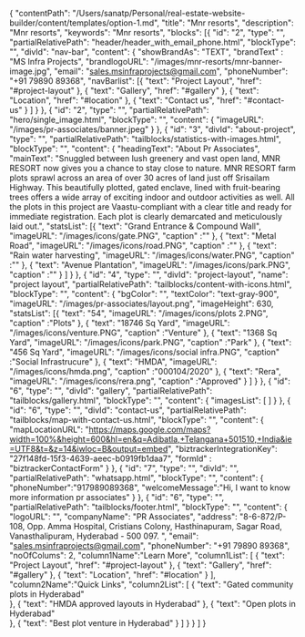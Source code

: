 {
  "contentPath": "/Users/sanatp/Personal/real-estate-website-builder/content/templates/option-1.md",
  "title": "Mnr resorts",
  "description": "Mnr resorts",
  "keywords": "Mnr resorts",
  "blocks": [{
      "id": "2",
      "type": "",
      "partialRelativePath": "header/header_with_email_phone.html",
      "blockType": "",
      "divId": "nav-bar",
      "content": {
        "showBrandAs": "TEXT",
        "brandText" : "MS Infra Projects",
        "brandlogoURL": "/images/mnr-resorts/mnr-banner-image.jpg",
        "email": "sales.msinfraprojects@gmail.com",
        "phoneNumber": "+91 79890 89368",
        "navBarlist": [{
            "text": "Project Layout",
            "href": "#project-layout"
          },
          {
            "text": "Gallery",
            "href": "#gallery"
          },
          {
            "text": "Location",
            "href": "#location"
          },
          {
            "text": "Contact us",
            "href": "#contact-us"
          }
        ]
      }
    },
    {
      "id": "2",
      "type": "",
      "partialRelativePath": "hero/single_image.html",
      "blockType": "",
      "content": {
        "imageURL": "/images/pr-associates/banner.jpeg"
      }
    },
    {
      "id": "3",
      "divId": "about-project",
      "type": "",
      "partialRelativePath": "tailblocks/statistics-with-images.html",
      "blockType": "",
      "content": {
        "headingText": "About Pr Associates",
        "mainText": "Snuggled between lush greenery and vast open land, MNR RESORT now gives you a chance to stay close to nature. MNR RESORT farm plots sprawl across an area of over 30 acres of land just off Srisailam Highway. This beautifully plotted, gated enclave, lined with fruit-bearing trees offers a wide array of exciting indoor and outdoor activities as well. All the plots in this project are Vaastu-compliant with a clear title and ready for immediate registration. Each plot is clearly demarcated and meticulously laid out.",
        "statsList": [{
            "text": "Grand Entrance & Compound Wall",
            "imageURL": "/images/icons/gate.PNG",
            "caption" :""
          },
          {
            "text": "Metal Road",
            "imageURL": "/images/icons/road.PNG",
            "caption" :""
          },
          {
            "text": "Rain water harvesting",
            "imageURL": "/images/icons/water.PNG",
            "caption" :""
          },
          {
            "text": "Avenue Plantation",
            "imageURL": "/images/icons/park.PNG",
            "caption" :""
          }
        ]
      }
    },
    {
      "id": "4",
      "type": "",
      "divId": "project-layout",
      "name": "project layout",
      "partialRelativePath": "tailblocks/content-with-icons.html",
      "blockType": "",
      "content": {
        "bgColor": "",
        "textColor": "text-gray-900",
        "imageURL": "/images/pr-associates/layout.png",
        "imageHeight": 630,
        "statsList": [{
            "text": "54",
            "imageURL": "/images/icons/plots 2.PNG",
            "caption" :"Plots"
          },
          {
            "text": "18746 Sq Yard",
            "imageURL": "/images/icons/venture.PNG",
            "caption" :"Venture"
          },
          {
            "text": "1368 Sq Yard",
            "imageURL": "/images/icons/park.PNG",
            "caption" :"Park"
          },
          {
            "text": "456 Sq Yard",
            "imageURL": "/images/icons/social infra.PNG",
            "caption" :"Social Infrastrucure"
          },
          {
            "text": "HMDA",
            "imageURL": "/images/icons/hmda.png",
            "caption" :"000104/2020"
          },
          {
            "text": "Rera",
            "imageURL": "/images/icons/rera.png",
            "caption" :"Approved"
          }
        ]
      }
    },
    {
      "id": "6",
      "type": "",
      "divId": "gallery",
      "partialRelativePath": "tailblocks/gallery.html",
      "blockType": "",
      "content": {
        "imagesList": [
        ]
      }
    },
    {
      "id": "6",
      "type": "",
      "divId": "contact-us",
      "partialRelativePath": "tailblocks/map-with-contact-us.html",
      "blockType": "",
      "content": {
        "mapLocationURL": "https://maps.google.com/maps?width=100%&height=600&hl=en&q=Adibatla,+Telangana+501510,+India&ie=UTF8&t=&z=14&iwloc=B&output=embed",
        "biztrackerIntegrationKey": "27f148fd-15f3-4639-aeec-b0919fb1daa7",
        "formId" : "biztrackerContactForm"
      }
    },
    {
      "id": "7",
      "type": "",
      "divId": "",
      "partialRelativePath": "whatsapp.html",
      "blockType": "",
      "content": {
        "phoneNumber":"917989089368",
        "welcomeMessage":"Hi, I want to know more information pr associates"
      }
    },
    {
      "id": "6",
      "type": "",
      "partialRelativePath": "tailblocks/footer.html",
      "blockType": "",
      "content": {
        "logoURL": "",
        "companyName": "PR Associates",
        "address": "8-6-872/P-108, Opp. Amma Hospital, Cristians Colony, Hasthinapuram, Sagar Road, Vanasthalipuram, Hyderabad - 500 097. ",
        "email": "sales.msinfraprojects@gmail.com",
        "phoneNumber": "+91 79890 89368",
        "noOfColums": 2,
        "column1Name":"Learn More",
        "column1List": [
        {
            "text": "Project Layout",
            "href": "#project-layout"
          },
          {
            "text": "Gallery",
            "href": "#gallery"
          },
          {
            "text": "Location",
            "href": "#location"
          }
        ],
        "column2Name":"Quick Links",
        "column2List": [
          {
            "text": "Gated community plots in Hyderabad"  
          },
          {
            "text": "HMDA approved layouts in Hyderabad"
          },
          {
            "text": "Open plots in Hyderabad"  
          },
          {
            "text": "Best plot venture in Hyderabad"
          }
        ]
      }
    }
  ]
}
